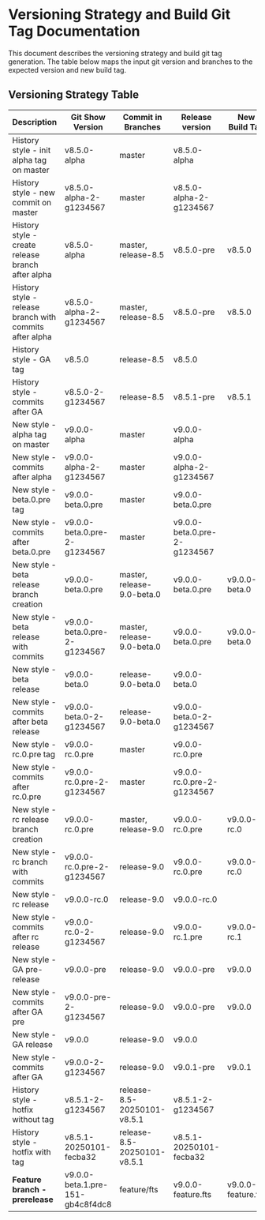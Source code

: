 # Versioning Strategy and Build Git Tag Documentation

This document describes the versioning strategy and build git tag generation.
The table below maps the input git version and branches to the expected version and new build tag.

## Versioning Strategy Table

| Description | Git Show Version | Commit in Branches | Release version | New Build Tag |
|-------------|------------------|-------------------|-----------------|---------------|
| History style - init alpha tag on master | v8.5.0-alpha | master | v8.5.0-alpha | |
| History style - new commit on master | v8.5.0-alpha-2-g1234567 | master | v8.5.0-alpha-2-g1234567 | |
| History style - create release branch after alpha | v8.5.0-alpha | master, release-8.5 | v8.5.0-pre | v8.5.0 |
| History style - release branch with commits after alpha | v8.5.0-alpha-2-g1234567 | master, release-8.5 | v8.5.0-pre | v8.5.0 |
| History style - GA tag | v8.5.0 | release-8.5 | v8.5.0 | |
| History style - commits after GA | v8.5.0-2-g1234567 | release-8.5 | v8.5.1-pre | v8.5.1 |
| New style - alpha tag on master | v9.0.0-alpha | master | v9.0.0-alpha | |
| New style - commits after alpha | v9.0.0-alpha-2-g1234567 | master | v9.0.0-alpha-2-g1234567 | |
| New style - beta.0.pre tag | v9.0.0-beta.0.pre | master | v9.0.0-beta.0.pre | |
| New style - commits after beta.0.pre | v9.0.0-beta.0.pre-2-g1234567 | master | v9.0.0-beta.0.pre-2-g1234567 | |
| New style - beta release branch creation | v9.0.0-beta.0.pre | master, release-9.0-beta.0 | v9.0.0-beta.0.pre | v9.0.0-beta.0 |
| New style - beta release with commits | v9.0.0-beta.0.pre-2-g1234567 | master, release-9.0-beta.0 | v9.0.0-beta.0.pre | v9.0.0-beta.0 |
| New style - beta release | v9.0.0-beta.0 | release-9.0-beta.0 | v9.0.0-beta.0 | |
| New style - commits after beta release | v9.0.0-beta.0-2-g1234567 | release-9.0-beta.0 | v9.0.0-beta.0-2-g1234567 | |
| New style - rc.0.pre tag | v9.0.0-rc.0.pre | master | v9.0.0-rc.0.pre | |
| New style - commits after rc.0.pre | v9.0.0-rc.0.pre-2-g1234567 | master | v9.0.0-rc.0.pre-2-g1234567 | |
| New style - rc release branch creation | v9.0.0-rc.0.pre | master, release-9.0 | v9.0.0-rc.0.pre | v9.0.0-rc.0 |
| New style - rc branch with commits | v9.0.0-rc.0.pre-2-g1234567 | release-9.0 | v9.0.0-rc.0.pre | v9.0.0-rc.0 |
| New style - rc release | v9.0.0-rc.0 | release-9.0 | v9.0.0-rc.0 | |
| New style - commits after rc release | v9.0.0-rc.0-2-g1234567 | release-9.0 | v9.0.0-rc.1.pre | v9.0.0-rc.1 |
| New style - GA pre-release | v9.0.0-pre | release-9.0 | v9.0.0-pre | v9.0.0 |
| New style - commits after GA pre | v9.0.0-pre-2-g1234567 | release-9.0 | v9.0.0-pre | v9.0.0 |
| New style - GA release | v9.0.0 | release-9.0 | v9.0.0 | |
| New style - commits after GA | v9.0.0-2-g1234567 | release-9.0 | v9.0.1-pre | v9.0.1 |
| History style - hotfix without tag | v8.5.1-2-g1234567 | release-8.5-20250101-v8.5.1 | v8.5.1-2-g1234567 | |
| History style - hotfix with tag | v8.5.1-20250101-fecba32 | release-8.5-20250101-v8.5.1 | v8.5.1-20250101-fecba32 | |
| **Feature branch - prerelease** | v9.0.0-beta.1.pre-151-gb4c8f4dc8 | feature/fts | v9.0.0-feature.fts | v9.0.0-feature.fts |

